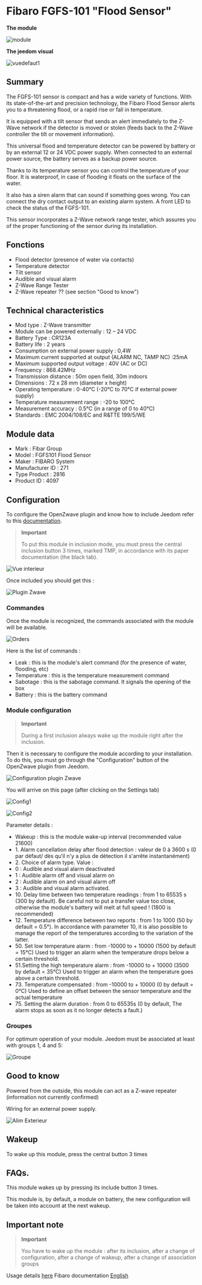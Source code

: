 # Fibaro FGFS-101 "Flood Sensor"

**The module**

![module](images/fibaro.fgfs101/module.jpg)

**The jeedom visual**

![vuedefaut1](images/fibaro.fgfs101/vuedefaut1.jpg)

## Summary

The FGFS-101 sensor is compact and has a wide variety of functions. With its state-of-the-art and precision technology, the Fibaro Flood Sensor alerts you to a threatening flood, or a rapid rise or fall in temperature.

It is equipped with a tilt sensor that sends an alert immediately to the Z-Wave network if the detector is moved or stolen (feeds back to the Z-Wave controller the tilt or movement information).

This universal flood and temperature detector can be powered by battery or by an external 12 or 24 VDC power supply. When connected to an external power source, the battery serves as a backup power source.

Thanks to its temperature sensor you can control the temperature of your floor. It is waterproof, in case of flooding it floats on the surface of the water.

It also has a siren alarm that can sound if something goes wrong. You can connect the dry contact output to an existing alarm system. A front LED to check the status of the FGFS-101.

This sensor incorporates a Z-Wave network range tester, which assures you of the proper functioning of the sensor during its installation.

## Fonctions

-   Flood detector (presence of water via contacts)
-   Temperature detector
-   Tilt sensor
-   Audible and visual alarm
-   Z-Wave Range Tester
-   Z-Wave repeater ?? (see section "Good to know")

## Technical characteristics

-   Mod type : Z-Wave transmitter
-   Module can be powered externally : 12 – 24 VDC
-   Battery Type : CR123A
-   Battery life : 2 years
-   Consumption on external power supply : 0,4W
-   Maximum current supported at output (ALARM NC, TAMP NC) :25mA
-   Maximum supported output voltage : 40V (AC or DC)
-   Frequency : 868.42MHz
-   Transmission distance : 50m open field, 30m indoors
-   Dimensions : 72 x 28 mm (diameter x height)
-   Operating temperature : 0-40°C (-20°C to 70°C if external power supply)
-   Temperature measurement range : -20 to 100°C
-   Measurement accuracy : 0.5°C (in a range of 0 to 40°C)
-   Standards : EMC 2004/108/EC and R&TTE 199/5/WE

## Module data

-   Mark : Fibar Group
-   Model : FGFS101 Flood Sensor
-   Maker : FIBARO System
-   Manufacturer ID : 271
-   Type Product : 2816
-   Product ID : 4097

## Configuration

To configure the OpenZwave plugin and know how to include Jeedom refer to this [documentation](https://doc.jeedom.com/en_US/plugins/automation%20protocol/openzwave/).

> **Important**
>
> To put this module in inclusion mode, you must press the central inclusion button 3 times, marked TMP, in accordance with its paper documentation (the black tab).

![Vue interieur](images/fibaro.fgfs101/Vue_interieur.jpg)

Once included you should get this :

![Plugin Zwave](images/fibaro.fgfs101/information.jpg)

### Commandes

Once the module is recognized, the commands associated with the module will be available.

![Orders](images/fibaro.fgfs101/commandes.jpg)

Here is the list of commands :

-   Leak : this is the module's alert command (for the presence of water, flooding, etc)
-   Temperature : this is the temperature measurement command
-   Sabotage : this is the sabotage command. It signals the opening of the box
-   Battery : this is the battery command

### Module configuration

> **Important**
>
> During a first inclusion always wake up the module right after the inclusion.

Then it is necessary to configure the module according to your installation. To do this, you must go through the "Configuration" button of the OpenZwave plugin from Jeedom.

![Configuration plugin Zwave](images/plugin/bouton_configuration.jpg)

You will arrive on this page (after clicking on the Settings tab)

![Config1](images/fibaro.fgfs101/config1.jpg)

![Config2](images/fibaro.fgfs101/config2.jpg)

Parameter details :

-   Wakeup : this is the module wake-up interval (recommended value 21600)
-   1\. Alarm cancellation delay after flood detection : valeur de 0 à 3600 s (0 par défaut/ dès qu‘il n'y a plus de détection il s'arrête instantanément)
-   2\. Choice of alarm type. Value :
  - 0 : Audible and visual alarm deactivated
  - 1 : Audible alarm off and visual alarm on
  - 2 : Audible alarm on and visual alarm off
  - 3 : Audible and visual alarm activated.
-   10\. Delay time between two temperature readings : from 1 to 65535 s (300 by default). Be careful not to put a transfer value too close, otherwise the module's battery will melt at full speed ! (1800 is recommended)
-   12\. Temperature difference between two reports : from 1 to 1000 (50 by default = 0.5°). In accordance with parameter 10, it is also possible to manage the report of the temperatures according to the variation of the latter.
-   50\. Set low temperature alarm : from -10000 to + 10000 (1500 by default = 15°C) Used to trigger an alarm when the temperature drops below a certain threshold.
-   51.Setting the high temperature alarm : from -10000 to + 10000 (3500 by default = 35°C) Used to trigger an alarm when the temperature goes above a certain threshold.
-   73\. Temperature compensated : from -10000 to + 10000 (0 by default = 0°C) Used to define an offset between the sensor temperature and the actual temperature
-   75\. Setting the alarm duration : from 0 to 65535s (0 by default, The alarm stops as soon as it no longer detects a fault.)

### Groupes

For optimum operation of your module. Jeedom must be associated at least with groups 1, 4 and 5:

![Groupe](images/fibaro.fgfs101/groupe.jpg)

## Good to know

Powered from the outside, this module can act as a Z-wave repeater (information not currently confirmed)

Wiring for an external power supply.

![Alim Exterieur](images/fibaro.fgfs101/Alim_Exterieur.jpg)

## Wakeup

To wake up this module, press the central button 3 times

## FAQs.

This module wakes up by pressing its include button 3 times.

This module is, by default, a module on battery, the new configuration will be taken into account at the next wakeup.

## Important note

> **Important**
>
> You have to wake up the module : after its inclusion, after a change of configuration, after a change of wakeup, after a change of association groups


Usage details [here](http://blog.domadoo.fr/2014/12/18/jeedom-guide-dutilisation-du-detecteur-dinondation-fibaro-fgfs-001/)
Fibaro documentation [English](http://www.fibaro.com/manuals/en/FGFS-101-Flood-Sensor/FGFS-101-Flood-Sensor-en-2.1-2.3.pdf)
